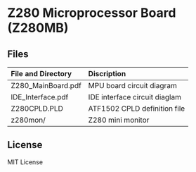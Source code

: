 # Z280 Microprocessor Board (Z280MB) 

## Files   
       
|File and Directory|Discription|
|:---|:---|
| Z280_MainBoard.pdf | MPU board circuit diagram |
| IDE_Interface.pdf | IDE interface circuit diaglam |
| Z280CPLD.PLD | ATF1502 CPLD definition file |
| z280mon/ | Z280 mini monitor |

## License
MIT License

